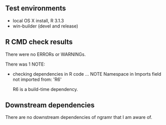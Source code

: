 ## Test environments
* local OS X install, R 3.1.3
* win-builder (devel and release)

## R CMD check results
There were no ERRORs or WARNINGs. 

There was 1 NOTE:

* checking dependencies in R code ... NOTE
  Namespace in Imports field not imported from: 'R6'

    R6 is a build-time dependency.

## Downstream dependencies
There are no downstream dependencies of ngramr that I am aware of. 
